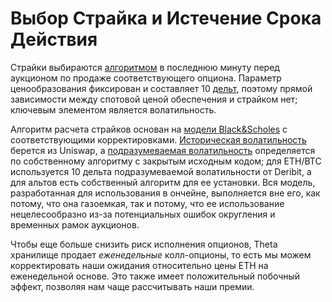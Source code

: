 # Выбор Страйка и Истечение Срока Действия

Страйки выбираются [алгоритмом](https://github.com/ribbon-finance/rvol) в последнюю минуту перед аукционом по продаже соответствующего опциона. Параметр ценообразования фиксирован и составляет 10 [дельт](https://www.investopedia.com/terms/d/delta.asp), поэтому прямой зависимости между спотовой ценой обеспечения и страйком нет; ключевым элементом является волатильность.

Алгоритм расчета страйков основан на [модели Black\&Scholes](https://www.investopedia.com/terms/b/blackscholes.asp) с соответствующими корректировками. [Историческая волатильность](https://www.investopedia.com/terms/h/historicalvolatility.asp) берется из Uniswap, а [подразумеваемая волатильность](https://www.investopedia.com/terms/i/iv.asp) определяется по собственному алгоритму с закрытым исходным кодом; для ETH/BTC используется 10 дельта подразумеваемой волатильности от Deribit, а для альтов есть собственный алгоритм для ее установки. Вся модель, разработанная для использования в ончейне, выполняется вне его, как потому, что она газоемкая, так и потому, что ее использование нецелесообразно из-за потенциальных ошибок округления и временных рамок аукционов.

Чтобы еще больше снизить риск исполнения опционов, Theta хранилище продает _еженедельные_ колл-опционы, то есть мы можем корректировать наши ожидания относительно цены ETH на еженедельной основе. Это также имеет положительный побочный эффект, позволяя нам чаще рассчитывать наши премии.
